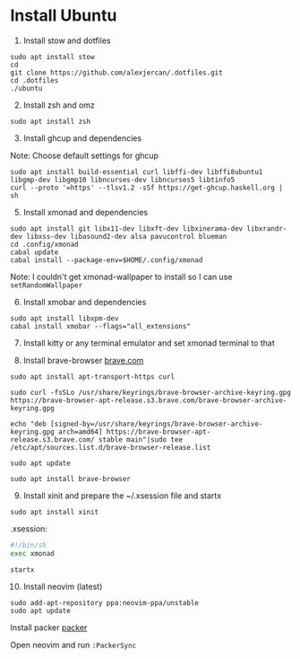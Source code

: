 # Install Ubuntu

1. Install stow and dotfiles

```console
sudo apt install stow
cd
git clone https://github.com/alexjercan/.dotfiles.git
cd .dotfiles
./ubuntu
```

2. Install zsh and omz

```console
sudo apt install zsh
```

3. Install ghcup and dependencies

Note: Choose default settings for ghcup

```console
sudo apt install build-essential curl libffi-dev libffi8ubuntu1 libgmp-dev libgmp10 libncurses-dev libncurses5 libtinfo5
curl --proto '=https' --tlsv1.2 -sSf https://get-ghcup.haskell.org | sh
```

5. Install xmonad and dependencies

```console
sudo apt install git libx11-dev libxft-dev libxinerama-dev libxrandr-dev libxss-dev libasound2-dev alsa pavucontrol blueman
cd .config/xmonad
cabal update
cabal install --package-env=$HOME/.config/xmonad
```

Note: I couldn't get xmonad-wallpaper to install so I can use `setRandomWallpaper`

6. Install xmobar and dependencies

```console
sudo apt install libxpm-dev
cabal install xmobar --flags="all_extensions"
```

7. Install kitty or any terminal emulator and set xmonad terminal to that

8. Install brave-browser [brave.com](https://brave.com/linux/)

```console
sudo apt install apt-transport-https curl

sudo curl -fsSLo /usr/share/keyrings/brave-browser-archive-keyring.gpg https://brave-browser-apt-release.s3.brave.com/brave-browser-archive-keyring.gpg

echo "deb [signed-by=/usr/share/keyrings/brave-browser-archive-keyring.gpg arch=amd64] https://brave-browser-apt-release.s3.brave.com/ stable main"|sudo tee /etc/apt/sources.list.d/brave-browser-release.list

sudo apt update

sudo apt install brave-browser
```

9. Install xinit and prepare the ~/.xsession file and startx

```console
sudo apt install xinit
```

.xsession:
```bash
#!/bin/sh
exec xmonad
```

```console
startx
```

10. Install neovim (latest)

```console
sudo add-apt-repository ppa:neovim-ppa/unstable
sudo apt update
```

Install packer [packer](https://github.com/wbthomason/packer.nvim)

Open neovim and run `:PackerSync`
